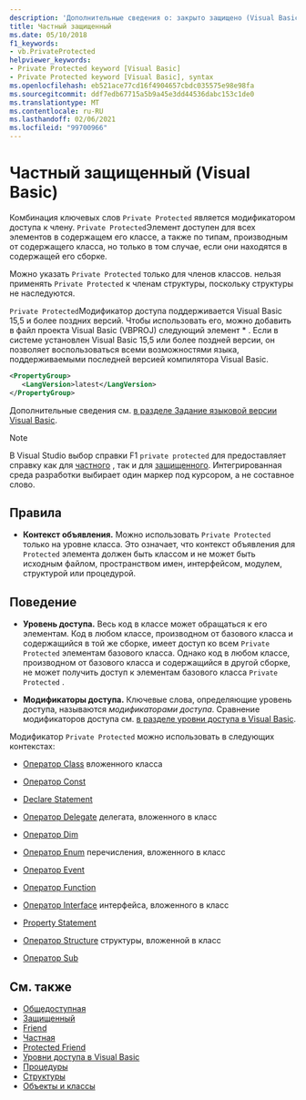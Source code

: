 ```yaml
---
description: 'Дополнительные сведения о: закрыто защищено (Visual Basic)'
title: Частный защищенный
ms.date: 05/10/2018
f1_keywords:
- vb.PrivateProtected
helpviewer_keywords:
- Private Protected keyword [Visual Basic]
- Private Protected keyword [Visual Basic], syntax
ms.openlocfilehash: eb521ace77cd16f4904657cbdc035575e98e98fa
ms.sourcegitcommit: ddf7edb67715a5b9a45e3dd44536dabc153c1de0
ms.translationtype: MT
ms.contentlocale: ru-RU
ms.lasthandoff: 02/06/2021
ms.locfileid: "99700966"
---
```

# <a name="private-protected-visual-basic"></a>Частный защищенный (Visual Basic)

Комбинация ключевых слов `Private Protected` является модификатором доступа к члену. `Private Protected`Элемент доступен для всех элементов в содержащем его классе, а также по типам, производным от содержащего класса, но только в том случае, если они находятся в содержащей его сборке.

Можно указать `Private Protected` только для членов классов. нельзя применять `Private Protected` к членам структуры, поскольку структуры не наследуются.

`Private Protected`Модификатор доступа поддерживается Visual Basic 15,5 и более поздних версий. Чтобы использовать его, можно добавить в файл проекта Visual Basic (VBPROJ) следующий элемент \* . Если в системе установлен Visual Basic 15,5 или более поздней версии, он позволяет воспользоваться всеми возможностями языка, поддерживаемыми последней версией компилятора Visual Basic.

```xml
<PropertyGroup>
   <LangVersion>latest</LangVersion>
</PropertyGroup>
```

Дополнительные сведения см. [в разделе Задание языковой версии Visual Basic](../configure-language-version.md).

> [!NOTE]
> В Visual Studio выбор справки F1 `private protected` для предоставляет справку как для [частного](private.md) , так и для [защищенного](protected.md). Интегрированная среда разработки выбирает один маркер под курсором, а не составное слово.

## <a name="rules"></a>Правила

- **Контекст объявления.** Можно использовать `Private Protected` только на уровне класса. Это означает, что контекст объявления для `Protected` элемента должен быть классом и не может быть исходным файлом, пространством имен, интерфейсом, модулем, структурой или процедурой.

## <a name="behavior"></a>Поведение

- **Уровень доступа.** Весь код в классе может обращаться к его элементам. Код в любом классе, производном от базового класса и содержащийся в той же сборке, имеет доступ ко всем `Private Protected` элементам базового класса. Однако код в любом классе, производном от базового класса и содержащийся в другой сборке, не может получить доступ к элементам базового класса `Private Protected` .

- **Модификаторы доступа.** Ключевые слова, определяющие уровень доступа, называются *модификаторами доступа*. Сравнение модификаторов доступа см. [в разделе уровни доступа в Visual Basic](../../programming-guide/language-features/declared-elements/access-levels.md).

Модификатор `Private Protected` можно использовать в следующих контекстах:

- [Оператор Class](../statements/class-statement.md) вложенного класса

- [Оператор Const](../statements/const-statement.md)

- [Declare Statement](../statements/declare-statement.md)

- [Оператор Delegate](../statements/delegate-statement.md) делегата, вложенного в класс

- [Оператор Dim](../statements/dim-statement.md)

- [Оператор Enum](../statements/enum-statement.md) перечисления, вложенного в класс

- [Оператор Event](../statements/event-statement.md)

- [Оператор Function](../statements/function-statement.md)

- [Оператор Interface](../statements/interface-statement.md) интерфейса, вложенного в класс

- [Property Statement](../statements/property-statement.md)

- [Оператор Structure](../statements/structure-statement.md) структуры, вложенной в класс

- [Оператор Sub](../statements/sub-statement.md)

## <a name="see-also"></a>См. также

- [Общедоступная](public.md)
- [Защищенный](protected.md)
- [Friend](friend.md)
- [Частная](private.md)
- [Protected Friend](./protected-friend.md)
- [Уровни доступа в Visual Basic](../../programming-guide/language-features/declared-elements/access-levels.md)
- [Процедуры](../../programming-guide/language-features/procedures/index.md)
- [Структуры](../../programming-guide/language-features/data-types/structures.md)
- [Объекты и классы](../../programming-guide/language-features/objects-and-classes/index.md)
